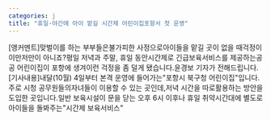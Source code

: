 ```yaml
---
categories: j
title: "휴일·야간에 아이 맡길 시간제 어린이집포항서 첫 운영"
---
```

[앵커멘트]맞벌이를 하는 부부들은불가피한 사정으로아이들을 맡길 곳이 없을 때걱정이 이만저만이 아니죠?평일 저녁과 주말, 휴일 동안시간제로 긴급보육서비스를 제공하는공공 어린이집이 포항에 생겨이런 걱정을 좀 덜게 됐습니다.윤경보 기자가 전해드립니다.[기사내용]내달(10월) 4일부터 본격 운영에 들어가는"포항시 북구청 어린이집"입니다.주로 시청 공무원들의자녀들이 이용할 수 있는 곳인데,저녁 시간을 따로활용하는 방안을 도입한 곳입니다.일반 보육시설이 문을 닫는 오후 6시 이후나 휴일 취약시간대에 별도로 아이들을 돌봐주는"시간제 보육서비스"